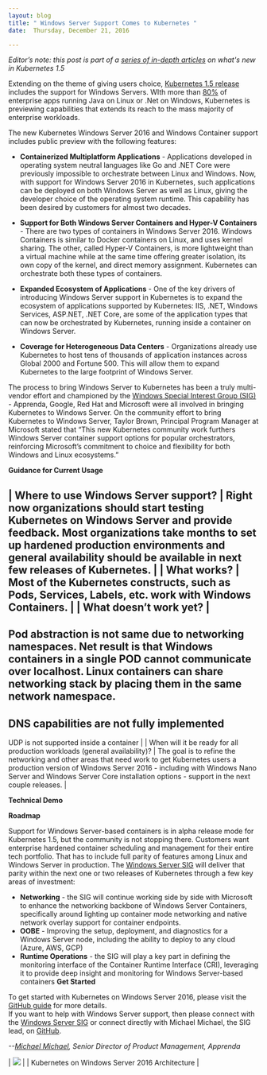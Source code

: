 ```yaml
---
layout: blog
title: " Windows Server Support Comes to Kubernetes "
date:  Thursday, December 21, 2016 

---
```

_Editor’s note: this post is part of a [series of in-depth articles](http://blog.kubernetes.io/2016/12/five-days-of-kubernetes-1.5.html) on what's new in Kubernetes 1.5_  
  
Extending on the theme of giving users choice, [Kubernetes 1.5 release](http://blog.kubernetes.io/2016/12/kubernetes-1.5-supporting-production-workloads.html) includes the support for Windows Servers. WIth more than [80%](http://www.gartner.com/document/3446217) of enterprise apps running Java on Linux or .Net on Windows, Kubernetes is previewing capabilities that extends its reach to the mass majority of enterprise workloads.&nbsp;  
  
The new Kubernetes Windows Server 2016 and Windows Container support includes public preview with the following features:  

- **Containerized Multiplatform Applications** - Applications developed in operating system neutral languages like Go and .NET Core were previously impossible to orchestrate between Linux and Windows. Now, with support for Windows Server 2016 in Kubernetes, such applications can be deployed on both Windows Server as well as Linux, giving the developer choice of the operating system runtime. This capability has been desired by customers for almost two decades.&nbsp;

- **Support for Both Windows Server Containers and Hyper-V Containers** - There are two types of containers in Windows Server 2016. Windows Containers is similar to Docker containers on Linux, and uses kernel sharing. The other, called Hyper-V Containers, is more lightweight than a virtual machine while at the same time offering greater isolation, its own copy of the kernel, and direct memory assignment. Kubernetes can orchestrate both these types of containers.&nbsp;

- **Expanded Ecosystem of Applications** - One of the key drivers of introducing Windows Server support in Kubernetes is to expand the ecosystem of applications supported by Kubernetes: IIS, .NET, Windows Services, ASP.NET, .NET Core, are some of the application types that can now be orchestrated by Kubernetes, running inside a container on Windows Server.

- **Coverage for Heterogeneous Data Centers** - Organizations already use Kubernetes to host tens of thousands of application instances across Global 2000 and Fortune 500. This will allow them to expand Kubernetes to the large footprint of Windows Server.&nbsp;
  
The process to bring Windows Server to Kubernetes has been a truly multi-vendor effort and championed by the [Windows Special Interest Group (SIG)](https://github.com/kubernetes/community/blob/master/sig-windows/README.md) - Apprenda, Google, Red Hat and Microsoft were all involved in bringing Kubernetes to Windows Server. On the community effort to bring Kubernetes to Windows Server, Taylor Brown, Principal Program Manager at Microsoft stated that “This new Kubernetes community work furthers Windows Server container support options for popular orchestrators, reinforcing Microsoft’s commitment to choice and flexibility for both Windows and Linux ecosystems.”  
  
**Guidance for Current Usage**  
  

| 
Where to use Windows Server support?
 | 
Right now organizations should start testing Kubernetes on Windows Server and provide feedback. Most organizations take months to set up hardened production environments and general availability should be available in next few releases of Kubernetes. 
 |
| 
What works?
 | 
Most of the Kubernetes constructs, such as Pods, Services, Labels, etc. work with Windows Containers.
 |
| 
What doesn’t work yet?
 | 
- 
Pod abstraction is not same due to networking namespaces. Net result is that Windows containers in a single POD cannot communicate over localhost. Linux containers can share networking stack by placing them in the same network namespace.
- 
DNS capabilities are not fully implemented
- 
UDP is not supported inside a container
 |
| 
When will it be ready for all production workloads (general availability)?
 | 
The goal is to refine the networking and other areas that need work to get Kubernetes users a production version of Windows Server 2016 - including with Windows Nano Server and Windows Server Core installation options - support in the next couple releases. 
 |

  
**Technical Demo**  
  
  
  
  
**Roadmap**  
  
Support for Windows Server-based containers is in alpha release mode for Kubernetes 1.5, but the community is not stopping there. Customers want enterprise hardened container scheduling and management for their entire tech portfolio. That has to include full parity of features among Linux and Windows Server in production. The [Windows Server SIG](https://github.com/kubernetes/community/blob/master/sig-windows/README.md) will deliver that parity within the next one or two releases of Kubernetes through a few key areas of investment:  

- **Networking** - the SIG will continue working side by side with Microsoft to enhance the networking backbone of Windows Server Containers, specifically around lighting up container mode networking and native network overlay support for container endpoints.&nbsp;
- **OOBE** - Improving the setup, deployment, and diagnostics for a Windows Server node, including the ability to deploy to any cloud (Azure, AWS, GCP)
- **Runtime Operations** - the SIG will play a key part in defining the monitoring interface of the Container Runtime Interface (CRI), leveraging it to provide deep insight and monitoring for Windows Server-based containers
**Get Started**  
  
To get started with Kubernetes on Windows Server 2016, please visit the [GitHub guide](http://kubernetes.io/docs/getting-started-guides/windows/) for more details.  
If you want to help with Windows Server support, then please connect with the [Windows Server SIG](https://github.com/kubernetes/community/blob/master/sig-windows/README.md) or connect directly with Michael Michael, the SIG lead, on [GitHub](https://github.com/michmike).&nbsp;  
  
_--[Michael Michael](https://twitter.com/michmike77), Senior Director of Product Management, Apprenda&nbsp;_  

  

  

| ![](https://lh6.googleusercontent.com/1Lqqd5m0gHECz_yHvTas4eOOkFnB64h9j65Flrb5OHmIoaAZLUr64y2kukx5m7_QbBxnk_plxfxsQymhnO9UrcGGixDx_ZG7w0tJIzV_pnljLJLk3u3o8P1wJxNJiKbf0L077eYO) |
| Kubernetes on Windows Server 2016 Architecture |

